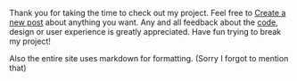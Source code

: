 Thank you for taking the time to check out my project. Feel free to [Create a new post](/blog/posts/) about anything you want. Any and all feedback about the [code](https://github.com/sattelbergerp/django-blog), design or user experience is greatly appreciated. Have fun trying to break my project!

Also the entire site uses markdown for formatting. (Sorry I forgot to mention that)